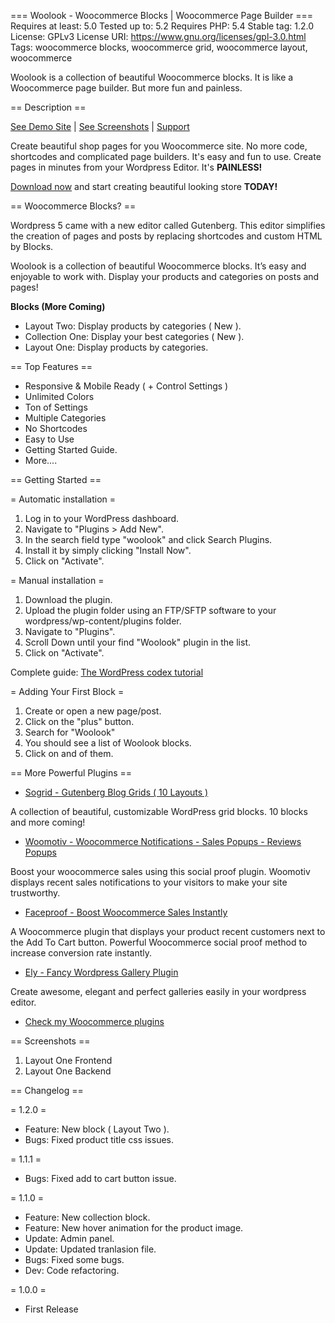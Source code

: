 === Woolook - Woocommerce Blocks | Woocommerce Page Builder ===
Requires at least: 5.0
Tested up to: 5.2
Requires PHP: 5.4
Stable tag: 1.2.0
License: GPLv3
License URI: https://www.gnu.org/licenses/gpl-3.0.html
Tags: woocommerce blocks, woocommerce grid, woocommerce layout, woocommerce

Woolook is a collection of beautiful Woocommerce blocks. It is like a Woocommerce page builder. But more fun and painless.

== Description ==

[See Demo Site](https://delabon.com/demo/woolook/) | [See Screenshots](#screenshots) | [Support](https://delabon.com/support)

Create beautiful shop pages for you Woocommerce site. No more code, shortcodes and complicated page builders. It's easy and fun to use. Create pages in minutes from your Wordpress Editor. It's **PAINLESS!**

[Download now](#installation) and start creating beautiful looking store **TODAY!**

== Woocommerce Blocks? ==

Wordpress 5 came with a new editor called Gutenberg. This editor simplifies the creation of pages and posts by replacing shortcodes and custom HTML by Blocks. 

Woolook is a collection of beautiful Woocommerce blocks. It’s easy and enjoyable to work with. Display your products and categories on posts and pages!

**Blocks (More Coming)**

* Layout Two: Display products by categories ( New ).
* Collection One: Display your best categories ( New ).
* Layout One: Display products by categories.

== Top Features ==

* Responsive & Mobile Ready ( + Control Settings ) 
* Unlimited Colors
* Ton of Settings 
* Multiple Categories 
* No Shortcodes
* Easy to Use
* Getting Started Guide.
* More....

== Getting Started ==

= Automatic installation =

1. Log in to your WordPress dashboard.
2. Navigate to "Plugins > Add New".
3. In the search field type "woolook" and click Search Plugins. 
4. Install it by simply clicking "Install Now".
5. Click on "Activate".

= Manual installation =

1. Download the plugin.
2. Upload the plugin folder using an FTP/SFTP software to your wordpress/wp-content/plugins folder.
3. Navigate to "Plugins".
4. Scroll Down until your find "Woolook" plugin in the list.
5. Click on "Activate".

Complete guide: [The WordPress codex tutorial](https://codex.wordpress.org/Managing_Plugins#Manual_Plugin_Installation)

= Adding Your First Block =

1. Create or open a new page/post.
2. Click on the "plus" button.
3. Search for "Woolook"
4. You should see a list of Woolook blocks.
5. Click on and of them.

== More Powerful Plugins ==

* [Sogrid - Gutenberg Blog Grids ( 10 Layouts )](https://wordpress.org/plugins/sogrid/)

A collection of beautiful, customizable WordPress grid blocks. 10 blocks and more coming!

* [Woomotiv - Woocommerce Notifications - Sales Popups - Reviews Popups ](https://delabon.com/plugin/woomotiv-woocommerce-sales-popups)

Boost your woocommerce sales using this social proof plugin. Woomotiv displays recent sales notifications to your visitors to make your site trustworthy.

* [Faceproof - Boost Woocommerce Sales Instantly](https://www.templatemonster.com/wordpress-plugins/faceproof-wordpress-plugin-83241.html)

A Woocommerce plugin that displays your product recent customers next to the Add To Cart button. Powerful Woocommerce social proof method to increase conversion rate instantly.

* [Ely - Fancy Wordpress Gallery Plugin](https://www.templatemonster.com/wordpress-plugins/ely-gutenberg-gallery-block-wordpress-plugin-83566.html)

Create awesome, elegant and perfect galleries easily in your wordpress editor.

* [Check my Woocommerce plugins](https://delabon.com/store)

== Screenshots ==

1. Layout One Frontend
2. Layout One Backend

== Changelog ==

= 1.2.0 =

* Feature: New block ( Layout Two ).
* Bugs: Fixed product title css issues. 

= 1.1.1 =

* Bugs: Fixed add to cart button issue. 

= 1.1.0 =

* Feature: New collection block.
* Feature: New hover animation for the product image.
* Update: Admin panel.
* Update: Updated tranlasion file.
* Bugs: Fixed some bugs. 
* Dev: Code refactoring.

= 1.0.0 =

* First Release
